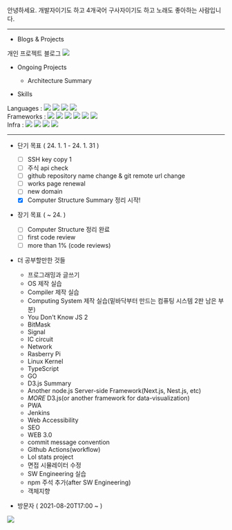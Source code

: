 안녕하세요. 개발자이기도 하고 4개국어 구사자이기도 하고 노래도 좋아하는 사람입니다.

***

- Blogs & Projects

개인 프로젝트 블로그 <a href="https://www.pajaritoprojects.com" rel="noreferrer" target="_blank"><img src="https://img.shields.io/static/v1?label=Blog&message=Pajarito Projects Blog&color=<COLOR>"/></a>
<br>

- Ongoing Projects

  - Architecture Summary

- Skills

Languages : 
<img src="https://img.shields.io/badge/C-A8B9CC?style=flat-square&logo=C&logoColor=white"/>
<img src="https://img.shields.io/badge/Javascript-F7DF1E?style=flat-square&logo=JavaScript&logoColor=white"/>
<img src="https://img.shields.io/badge/HTML5-E34F26?style=flat-square&logo=HTML5&logoColor=white"/>
<img src="https://img.shields.io/badge/CSS3-1572B6?style=flat-square&logo=CSS3&logoColor=white"/>
<br>
Frameworks : 
<img src="https://img.shields.io/badge/EJS-b4ca65?style=flat-square&logoColor=white"/>
<img src="https://img.shields.io/badge/Bootstrap-7952B3?style=flat-square&logo=Bootstrap&logoColor=white"/>
<img src="https://img.shields.io/badge/React-61DAFB?style=flat-square&logo=React&logoColor=white"/>
<img src="https://img.shields.io/badge/Node.js-339933?style=flat-square&logo=Node.js&logoColor=white"/>
<img src="https://img.shields.io/badge/Express-000000?style=flat-square&logo=Express&logoColor=white"/>
<img src="https://img.shields.io/badge/Django-092E20?style=flat-square&logo=Django&logoColor=white"/>
<br>
Infra : 
<img src="https://img.shields.io/badge/Linux-FCC624?style=flat-square&logo=Linux&logoColor=white"/>
<img src="https://img.shields.io/badge/NGINX-009639?style=flat-square&logo=NGINX&logoColor=white"/>
<img src="https://img.shields.io/badge/DigitalOcean-0080FF?style=flat-square&logo=DigitalOcean&logoColor=white"/>
<img src="https://img.shields.io/badge/GithubPages-181717?style=flat-square&logo=GitHub&logoColor=white"/>

***

- 단기 목표 ( 24. 1. 1 - 24. 1. 31 )
  - [ ] SSH key copy 1
  - [ ] 주식 api check
  - [ ] github repository name change & git remote url change
  - [ ] works page renewal
  - [ ] new domain
  - [x] Computer Structure Summary 정리 시작!

- 장기 목표 ( ~ 24. )
  - [ ] Computer Structure 정리 완료
  - [ ] first code review
  - [ ] more than 1% (code reviews)

- 더 공부할만한 것들
  - 프로그래밍과 글쓰기
  - OS 제작 실습
  - Compiler 제작 실습
  - Computing System 제작 실습(밑바닥부터 만드는 컴퓨팅 시스템 2판 남은 부분)
  - You Don't Know JS 2
  - BitMask
  - Signal
  - IC circuit
  - Network
  - Rasberry Pi
  - Linux Kernel
  - TypeScript
  - GO
  - D3.js Summary
  - Another node.js Server-side Framework(Next.js, Nest.js, etc)
  - *MORE* D3.js(or another framework for data-visualization)
  - PWA
  - Jenkins
  - Web Accessibility
  - SEO
  - WEB 3.0
  - commit message convention
  - Github Actions(workflow)
  - Lol stats project
  - 면접 시뮬레이터 수정
  - SW Engineering 실습
  - npm 주석 추가(after SW Engineering)
  - 객체지향

- 방문자 ( 2021-08-20T17:00 ~  )

<a href="https://hits.seeyoufarm.com"><img src="https://hits.seeyoufarm.com/api/count/incr/badge.svg?url=https%3A%2F%2Fgithub.com%2FPajaritoMoyqi&count_bg=%2379C83D&title_bg=%23555555&icon=&icon_color=%23E7E7E7&title=hits&edge_flat=false"/></a>